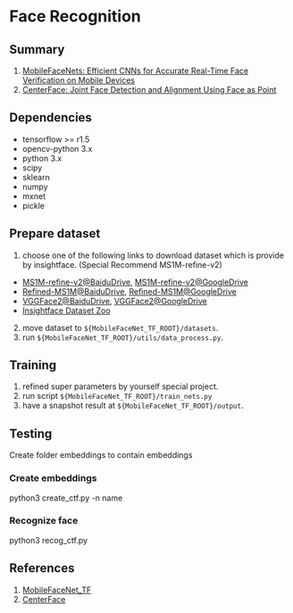 # Face Recognition

## Summary 

1. [MobileFaceNets: Efficient CNNs for Accurate Real-Time Face Verification on Mobile Devices](https://arxiv.org/abs/1804.07573)
2. [CenterFace: Joint Face Detection and Alignment Using Face as Point](https://arxiv.org/abs/1911.03599)

## Dependencies

- tensorflow >= r1.5
- opencv-python 3.x
- python 3.x
- scipy
- sklearn
- numpy
- mxnet
- pickle

## Prepare dataset

1. choose one of the following links to download dataset which is provide by insightface. (Special Recommend MS1M-refine-v2)
* [MS1M-refine-v2@BaiduDrive](https://pan.baidu.com/s/1S6LJZGdqcZRle1vlcMzHOQ), [MS1M-refine-v2@GoogleDrive](https://www.dropbox.com/s/wpx6tqjf0y5mf6r/faces_ms1m-refine-v2_112x112.zip?dl=0)
* [Refined-MS1M@BaiduDrive](https://pan.baidu.com/s/1nxmSCch), [Refined-MS1M@GoogleDrive](https://drive.google.com/file/d/1XRdCt3xOw7B3saw0xUSzLRub_HI4Jbk3/view)
* [VGGFace2@BaiduDrive](https://pan.baidu.com/s/1c3KeLzy), [VGGFace2@GoogleDrive](https://www.dropbox.com/s/m9pm1it7vsw3gj0/faces_vgg2_112x112.zip?dl=0)
* [Insightface Dataset Zoo](https://github.com/deepinsight/insightface/wiki/Dataset-Zoo)
2. move dataset to `${MobileFaceNet_TF_ROOT}/datasets`.
3. run `${MobileFaceNet_TF_ROOT}/utils/data_process.py`.

## Training

1. refined super parameters by yourself special project.
2. run script
`${MobileFaceNet_TF_ROOT}/train_nets.py`
3. have a snapshot result at `${MobileFaceNet_TF_ROOT}/output`.

## Testing

Create folder embeddings to contain embeddings
### Create embeddings  
python3 create_ctf.py -n name
### Recognize face
python3 recog_ctf.py

## References

1. [MobileFaceNet_TF](https://github.com/sirius-ai/MobileFaceNet_TF)
2. [CenterFace](https://github.com/Star-Clouds/CenterFace)




